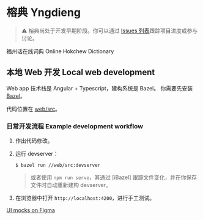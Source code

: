 # 榕典 Yngdieng

> ⚠️ 榕典尚处于开发早期阶段。你可以通过 [Issues 列表](https://github.com/MindongLab/yngdieng/issues)跟踪项目进度或参与讨论。

福州话在线词典 Online Hokchew Dictionary

## 本地 Web 开发 Local web development

Web app 技术栈是 Angular + Typescript，建构系统是 Bazel。
你需要先安装 [Bazel](https://www.bazel.build/)。

代码位置在 [web/src](web/src)。

### 日常开发流程 Example development workflow

1. 作出代码修改。

2. 运行 devserver：

   ```
   $ bazel run //web/src:devserver
   ```
   
   > 或者使用 `npm run serve`，其通过 [iBazel] 跟踪文件变化，并在你保存文件时自动重新建构 devserver。
   
3. 在浏览器中打开 `http://localhost:4200`，进行手工测试。

[UI mocks on Figma](https://www.figma.com/file/FoQGpsir7cH4GSYenYqObf/%E6%A6%95%E5%85%B8)